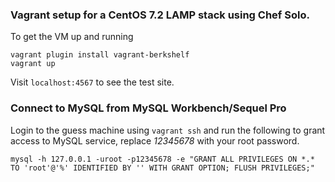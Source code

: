 ### Vagrant setup for a CentOS 7.2 LAMP stack using Chef Solo.

To get the VM up and running
```shell
vagrant plugin install vagrant-berkshelf
vagrant up
```
Visit `localhost:4567` to see the test site.

### Connect to MySQL from MySQL Workbench/Sequel Pro 

Login to the guess machine using `vagrant ssh` and run the following to grant access to MySQL service, replace *12345678* with your root password.

```mysql
mysql -h 127.0.0.1 -uroot -p12345678 -e "GRANT ALL PRIVILEGES ON *.* TO 'root'@'%' IDENTIFIED BY '' WITH GRANT OPTION; FLUSH PRIVILEGES;"
```





